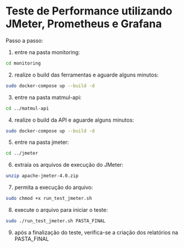 # Teste de Performance utilizando JMeter, Prometheus e Grafana

Passo a passo:

1) entre na pasta monitoring:
```sh
cd monitoring
```

2) realize o build das ferramentas e aguarde alguns minutos:
```sh
sudo docker-compose up --build -d
```

3) entre na pasta matmul-api:
```sh
cd ../matmul-api
```

4) realize o build da API e aguarde alguns minutos:
```sh
sudo docker-compose up --build -d
```

5) entre na pasta jmeter:
```sh
cd ../jmeter
```

6) extraía os arquivos de execução do JMeter:
```sh
unzip apache-jmeter-4.0.zip
```

7) permita a execução do arquivo:
```sh
sudo chmod +x run_test_jmeter.sh
```

8) execute o arquivo para iniciar o teste:
```sh
sudo ./run_test_jmeter.sh PASTA_FINAL
```

9) após a finalização do teste, verifica-se a criação dos relatórios na PASTA_FINAL